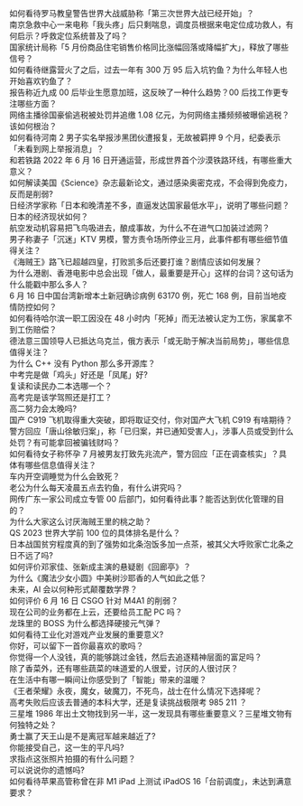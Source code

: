 如何看待罗马教皇警告世界大战威胁称「第三次世界大战已经开始」？  
南京急救中心一来电称「我头疼」后只剩喘息，调度员根据来电定位成功救人，有何启示？呼救定位系统普及了吗？  
国家统计局称「5 月份商品住宅销售价格同比涨幅回落或降幅扩大」，释放了哪些信号？  
如何看待继露营火了之后，过去一年有 300 万 95 后入坑钓鱼？为什么年轻人也开始喜欢钓鱼了？  
报告称近九成 00 后毕业生愿意加班，这反映了一种什么趋势？00 后找工作更专注哪些方面？  
网络主播徐国豪偷逃税被处罚并追缴 1.08 亿元，为何网络主播频频被曝偷逃税？该如何根治？  
如何看待河南 2 男子实名举报涉黑团伙遭报复，无故被羁押 9 个月，纪委表示「未看到网上举报消息」？  
和若铁路 2022 年 6 月 16 日开通运营，形成世界首个沙漠铁路环线，有哪些重大意义？  
如何解读美国《Science》杂志最新论文，通过感染奥密克戎，不会得到免疫力，反而是削弱?  
日经济学家称「日本和晚清差不多，直逼发达国家最低水平」，说明了哪些问题？日本的经济现状如何？  
航空发动机容易把飞鸟吸进去，酿成事故，为什么不在进气口加装过滤网？  
男子称妻子「沉迷」KTV 男模，警方责令场所停业三月，此事件都有哪些细节值得关注？  
《海贼王》路飞已超越四皇，打败凯多后还要打谁？剧情应该如何发展？  
为什么港剧、香港电影中总会出现「做人，最重要是开心」这样的台词？这句话为什么能戳中那么多人？  
6 月 16 日中国台湾新增本土新冠确诊病例 63170 例，死亡 168 例，目前当地疫情防控如何？  
如何看待哈尔滨一职工因没在 48 小时内「死掉」而无法被认定为工伤，家属拿不到工伤赔偿？  
德法意三国领导人已抵达乌克兰，俄方表示「或无助于解决当前局势」，哪些信息值得关注？  
为什么 C++ 没有 Python 那么多开源库？  
中考完是做「鸡头」好还是「凤尾」好?  
复读和读民办二本选哪一个？  
高考完是该学驾照还是打工？  
高二努力会太晚吗?  
国产 C919 飞机取得重大突破，即将取证交付，你对国产大飞机 C919 有啥期待？  
警方回应「唐山徐敏归案」，称「已归案，并已通知受害人」，涉事人员或受到什么处罚？有可能拿回被骗钱财吗？  
如何看待女子称怀孕 7 月被男友打致先兆流产，警方回应「正在调查核实」？具体有哪些信息值得关注？  
车内开空调睡觉为什么会致死？  
老公为什么每天凌晨五点去钓鱼，有什么讲究吗？  
网传广东一家公司成立专管 00 后部门，如何看待此事？能否达到优化管理的目的？  
为什么大家这么讨厌海贼王里的桃之助？  
QS 2023 世界大学前 100 位的具体排名是什么？  
日本战国贫穷程度真的到了强势如北条泡饭多加一点茶，被其父大呼败家亡北条之日不远了吗?  
如何评价邓家佳、张新成主演的悬疑剧《回廊亭》？  
为什么《魔法少女小圆》中美树沙耶香的人气如此之低？  
未来，AI 会以何种形式颠覆数学界？  
如何评价 6 月 16 日 CSGO 针对 M4A1 的削弱？  
现在公司的业务都在上云，还要给员工配 PC 吗？  
龙珠里的 BOSS 为什么都选择硬接元气弹？  
如何看待工业化对游戏产业发展的重要意义?  
你好，可以留下一首你最喜欢的歌吗？  
你觉得一个人没钱，真的能够跳过金钱，然后去追逐精神层面的富足吗？  
除了香菜外，还有哪些蔬菜的味道爱的人很爱，讨厌的人很讨厌？  
在生活中有哪一瞬间让你感受到了「智能」带来的温暖？  
《王者荣耀》永夜，魔女，破魔刀，不死鸟，战士在什么情况下选择呢？  
高考失败后应该去普通的本科大学，还是复读挑战极限考 985 211 ？  
三星堆 1986 年出土文物找到另一半，这一发现具有哪些重要意义？三星堆文物有何独特之处？  
勇士赢了天王山是不是离冠军越来越近了?  
你能接受自己，这一生的平凡吗?  
求指点这张照片拍摄的有什么问题？  
可以说说你的遗憾吗?  
如何看待苹果高管称曾在非 M1 iPad 上测试 iPadOS 16「台前调度」，未达到满意要求？  
